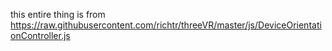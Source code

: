 this entire thing is from https://raw.githubusercontent.com/richtr/threeVR/master/js/DeviceOrientationController.js